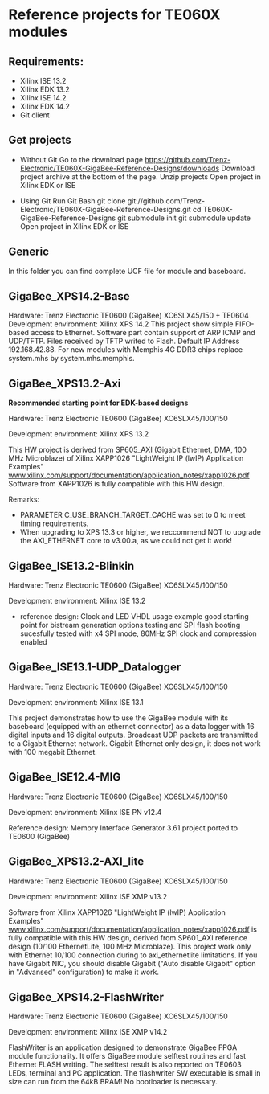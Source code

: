 # Reference projects for TE060X modules 
## Requirements: 
* Xilinx ISE 13.2 
* Xilinx EDK 13.2
* Xilinx ISE 14.2
* Xilinx EDK 14.2
* Git client

## Get projects
* Without Git
Go to the download page 
https://github.com/Trenz-Electronic/TE060X-GigaBee-Reference-Designs/downloads
Download project archive at the bottom of the page.
Unzip projects
Open project in Xilinx EDK or ISE

* Using Git
Run Git Bash
git clone git://github.com/Trenz-Electronic/TE060X-GigaBee-Reference-Designs.git
cd TE060X-GigaBee-Reference-Designs
git submodule init
git submodule update
Open project in Xilinx EDK or ISE

## Generic

In this folder you can find complete UCF file for module and baseboard.

## GigaBee_XPS14.2-Base
Hardware: Trenz Electronic TE0600 (GigaBee) XC6SLX45/150 + TE0604
Development environment: Xilinx XPS 14.2
This project show simple FIFO-based access to Ethernet. Software part contain support of ARP ICMP and UDP/TFTP. Files received by TFTP writed to Flash.
Default IP Address 192.168.42.88.
For new modules with Memphis 4G DDR3 chips replace system.mhs by system.mhs.memphis.

## GigaBee_XPS13.2-Axi 

**﻿Recommended starting point for EDK-based designs**  

Hardware: Trenz Electronic TE0600 (GigaBee) XC6SLX45/100/150

Development environment: Xilinx XPS 13.2

This HW project is derived from SP605_AXI (Gigabit Ethernet, DMA, 100 MHz Microblaze) of Xilinx XAPP1026 "LightWeight IP (lwIP) Application Examples"
www.xilinx.com/support/documentation/application_notes/xapp1026.pdf
Software from XAPP1026 is fully compatible with this HW design.

Remarks:
+ PARAMETER C_USE_BRANCH_TARGET_CACHE was set to 0 to meet timing requirements.
+ When upgrading to XPS 13.3 or higher, we reccommend NOT to upgrade the AXI_ETHERNET core to v3.00.a, as we could not get it work!


## GigaBee_ISE13.2-Blinkin 

Hardware: Trenz Electronic TE0600 (GigaBee) XC6SLX45/100/150

Development environment: Xilinx ISE 13.2

* reference design: Clock and LED VHDL usage example
    good starting point for bistream generation options testing and SPI flash 
	booting sucesfully tested with x4 SPI mode, 80MHz SPI clock and compression 
	enabled


## GigaBee_ISE13.1-UDP_Datalogger

Hardware: Trenz Electronic TE0600 (GigaBee) XC6SLX45/100/150

Development environment: Xilinx ISE 13.1

This project demonstrates how to use the GigaBee module with its baseboard (equipped with an ethernet connector) as a data logger with 16 digital inputs and 16 digital outputs. Broadcast UDP packets are transmitted to a Gigabit Ethernet network.
Gigabit Ethernet only design, it does not work with 100 megabit Ethernet.

## GigaBee_ISE12.4-MIG

Hardware: Trenz Electronic TE0600 (GigaBee) XC6SLX45/100/150

Development environment: Xilinx ISE PN v12.4

Reference design: Memory Interface Generator 3.61 project ported to TE0600 (GigaBee)

## GigaBee_XPS13.2-AXI_lite 

Hardware: Trenz Electronic TE0600 (GigaBee) XC6SLX45/100/150

Development environment: Xilinx ISE XMP v13.2

Software from Xilinx XAPP1026 "LightWeight IP (lwIP) Application Examples"
www.xilinx.com/support/documentation/application_notes/xapp1026.pdf
is fully compatible with this HW design, derived from SP601_AXI reference design (10/100 EthernetLite, 100 MHz Microblaze).
This project work only with Ethernet 10/100 connection during to axi_ethernetlite limitations. If you have Gigabit NIC,
you should disable Gigabit ("Auto disable Gigabit" option in "Advansed" configuration) to make it work.

## GigaBee_XPS14.2-FlashWriter

Hardware: Trenz Electronic TE0600 (GigaBee) XC6SLX45/100/150

Development environment: Xilinx ISE XMP v14.2

FlashWriter is an application designed to demonstrate GigaBee FPGA module functionality.
It offers GigaBee module selftest routines and fast Ethernet FLASH writing. 
The selftest result is also reported on TE0603 LEDs, terminal and PC application.
The flashwriter SW executable is small in size can run from the 64kB BRAM! 
No bootloader is necessary.
